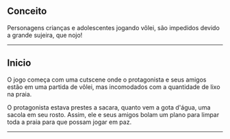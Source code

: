 
## Conceito

Personagens crianças e adolescentes jogando vôlei, são impedidos devido a grande sujeira, que nojo!


---


## Inicio

O jogo começa com uma cutscene onde o protagonista e seus amigos estão em uma partida de vôlei, mas incomodados com a quantidade de lixo na praia.

O protagonista estava prestes a sacara, quanto vem a gota d'água, uma sacola em seu rosto.
Assim, ele e seus amigos bolam um plano para limpar toda a praia para que possam jogar em paz.





---




